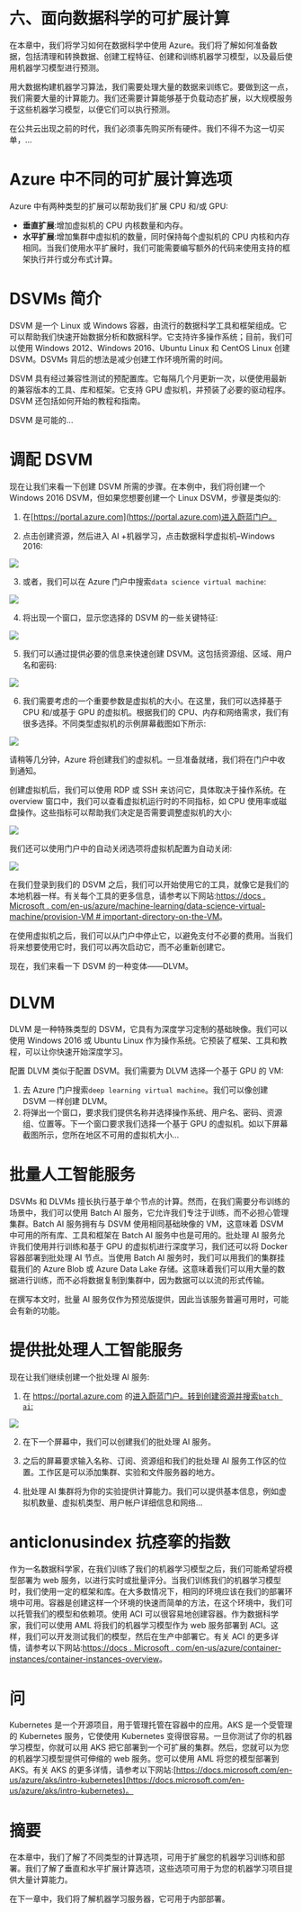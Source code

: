     

# 六、面向数据科学的可扩展计算

在本章中，我们将学习如何在数据科学中使用 Azure。我们将了解如何准备数据，包括清理和转换数据、创建工程特征、创建和训练机器学习模型，以及最后使用机器学习模型进行预测。

用大数据构建机器学习算法，我们需要处理大量的数据来训练它。要做到这一点，我们需要大量的计算能力。我们还需要计算能够基于负载动态扩展，以大规模服务于这些机器学习模型，以便它们可以执行预测。

在公共云出现之前的时代，我们必须事先购买所有硬件。我们不得不为这一切买单，...

# Azure 中不同的可扩展计算选项

Azure 中有两种类型的扩展可以帮助我们扩展 CPU 和/或 GPU:

*   **垂直扩展**:增加虚拟机的 CPU 内核数量和内存。
*   **水平扩展**:增加集群中虚拟机的数量，同时保持每个虚拟机的 CPU 内核和内存相同。当我们使用水平扩展时，我们可能需要编写额外的代码来使用支持的框架执行并行或分布式计算。

# DSVMs 简介

DSVM 是一个 Linux 或 Windows 容器，由流行的数据科学工具和框架组成。它可以帮助我们快速开始数据分析和数据科学。它支持许多操作系统；目前，我们可以使用 Windows 2012、Windows 2016、Ubuntu Linux 和 CentOS Linux 创建 DSVM。DSVMs 背后的想法是减少创建工作环境所需的时间。

DSVM 具有经过兼容性测试的预配置库。它每隔几个月更新一次，以便使用最新的兼容版本的工具、库和框架。它支持 GPU 虚拟机，并预装了必要的驱动程序。DSVM 还包括如何开始的教程和指南。

DSVM 是可能的...

# 调配 DSVM

现在让我们来看一下创建 DSVM 所需的步骤。在本例中，我们将创建一个 Windows 2016 DSVM，但如果您想要创建一个 Linux DSVM，步骤是类似的:

1.  在[https://portal.azure.com](https://portal.azure.com)进入蔚蓝门户。

2.  点击创建资源，然后进入 AI +机器学习，点击数据科学虚拟机–Windows 2016:

![](img/fe0efb54-7a49-44da-a69e-440cfb3b7e95.jpg)

3.  或者，我们可以在 Azure 门户中搜索`data science virtual machine`:

![](img/4218cb20-5eae-4eb2-915c-c82d8bc1c627.png)

4.  将出现一个窗口，显示您选择的 DSVM 的一些关键特征:

![](img/f0bc8ff3-867a-455d-b423-edd84e394aea.png)

5.  我们可以通过提供必要的信息来快速创建 DSVM。这包括资源组、区域、用户名和密码:

![](img/05d93bb1-32ba-429e-8451-19eef79d5aa0.png)

6.  我们需要考虑的一个重要参数是虚拟机的大小。在这里，我们可以选择基于 CPU 和/或基于 GPU 的虚拟机。根据我们的 CPU、内存和网络需求，我们有很多选择。不同类型虚拟机的示例屏幕截图如下所示:

![](img/f8457362-aa48-4828-9035-39a5a45f70ed.png)

请稍等几分钟，Azure 将创建我们的虚拟机。一旦准备就绪，我们将在门户中收到通知。

创建虚拟机后，我们可以使用 RDP 或 SSH 来访问它，具体取决于操作系统。在 overview 窗口中，我们可以查看虚拟机运行时的不同指标，如 CPU 使用率或磁盘操作。这些指标可以帮助我们决定是否需要调整虚拟机的大小:

![](img/e4eb6bf0-af66-452e-b22c-aa6035326594.png)

我们还可以使用门户中的自动关闭选项将虚拟机配置为自动关闭:

![](img/feac6770-f34f-4538-a661-f21d8d2d7ebe.png)

在我们登录到我们的 DSVM 之后，我们可以开始使用它的工具，就像它是我们的本地机器一样。有关每个工具的更多信息，请参考以下网站:[https://docs . Microsoft . com/en-us/azure/machine-learning/data-science-virtual-machine/provision-VM # important-directory-on-the-VM](https://docs.microsoft.com/en-us/azure/machine-learning/data-science-virtual-machine/provision-vm#important-directories-on-the-vm)。

在使用虚拟机之后，我们可以从门户中停止它，以避免支付不必要的费用。当我们将来想要使用它时，我们可以再次启动它，而不必重新创建它。

现在，我们来看一下 DSVM 的一种变体——DLVM。

# DLVM

DLVM 是一种特殊类型的 DSVM，它具有为深度学习定制的基础映像。我们可以使用 Windows 2016 或 Ubuntu Linux 作为操作系统。它预装了框架、工具和教程，可以让你快速开始深度学习。

配置 DLVM 类似于配置 DSVM。我们需要为 DLVM 选择一个基于 GPU 的 VM:

1.  去 Azure 门户搜索`deep learning virtual machine`。我们可以像创建 DSVM 一样创建 DLVM。
2.  将弹出一个窗口，要求我们提供名称并选择操作系统、用户名、密码、资源组、位置等。下一个窗口要求我们选择一个基于 GPU 的虚拟机。如以下屏幕截图所示，您所在地区不可用的虚拟机大小...

# 批量人工智能服务

DSVMs 和 DLVMs 擅长执行基于单个节点的计算。然而，在我们需要分布训练的场景中，我们可以使用 Batch AI 服务，它允许我们专注于训练，而不必担心管理集群。Batch AI 服务拥有与 DSVM 使用相同基础映像的 VM，这意味着 DSVM 中可用的所有库、工具和框架在 Batch AI 服务中也是可用的。批处理 AI 服务允许我们使用并行训练和基于 GPU 的虚拟机进行深度学习，我们还可以将 Docker 容器部署到批处理 AI 节点。当使用 Batch AI 服务时，我们可以用我们的集群挂载我们的 Azure Blob 或 Azure Data Lake 存储。这意味着我们可以用大量的数据进行训练，而不必将数据复制到集群中，因为数据可以以流的形式传输。

在撰写本文时，批量 AI 服务仅作为预览版提供，因此当该服务普遍可用时，可能会有新的功能。

# 提供批处理人工智能服务

现在让我们继续创建一个批处理 AI 服务:

1.  在 https://portal.azure.com 的[进入蔚蓝门户。转到创建资源并搜索`batch ai`:](https://portal.azure.com)

![](img/a594316f-47c7-4cad-8995-3662c5f33d09.png)

2.  在下一个屏幕中，我们可以创建我们的批处理 AI 服务。
3.  之后的屏幕要求输入名称、订阅、资源组和我们的批处理 AI 服务工作区的位置。工作区是可以添加集群、实验和文件服务器的地方。

4.  批处理 AI 集群将为你的实验提供计算能力。我们可以提供基本信息，例如虚拟机数量、虚拟机类型、用户帐户详细信息和网络...

# anticlonusindex 抗痉挛的指数

作为一名数据科学家，在我们训练了我们的机器学习模型之后，我们可能希望将模型部署为 web 服务，以进行实时或批量评分。当我们训练我们的机器学习模型时，我们使用一定的框架和库。在大多数情况下，相同的环境应该在我们的部署环境中可用。容器是创建这样一个环境的快速而简单的方法，在这个环境中，我们可以托管我们的模型和依赖项。使用 ACI 可以很容易地创建容器。作为数据科学家，我们可以使用 AML 将我们的机器学习模型作为 web 服务部署到 ACI。这样，我们可以开发测试我们的模型，然后在生产中部署它。有关 ACI 的更多详情，请参考以下网站:[https://docs . Microsoft . com/en-us/azure/container-instances/container-instances-overview](https://docs.microsoft.com/en-us/azure/container-instances/container-instances-overview)。

# 问

Kubernetes 是一个开源项目，用于管理托管在容器中的应用。AKS 是一个受管理的 Kubernetes 服务，它使使用 Kubernetes 变得很容易。一旦你测试了你的机器学习模型，你就可以用 AKS 把它部署到一个可扩展的集群。然后，您就可以为您的机器学习模型提供可伸缩的 web 服务。您可以使用 AML 将您的模型部署到 AKS。有关 AKS 的更多详情，请参考以下网站:[https://docs.microsoft.com/en-us/azure/aks/intro-kubernetes](https://docs.microsoft.com/en-us/azure/aks/intro-kubernetes)。

# 摘要

在本章中，我们了解了不同类型的计算选项，可用于扩展您的机器学习训练和部署。我们了解了垂直和水平扩展计算选项，这些选项可用于为您的机器学习项目提供大量计算能力。

在下一章中，我们将了解机器学习服务器，它可用于内部部署。